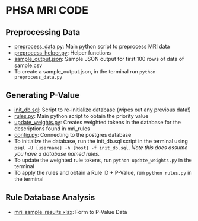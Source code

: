 # PHSA MRI CODE 

## Preprocessing Data 
- [preprocess_data.py](preprocess_data.py): Main python script to preprocess MRI data 
- [preprocess_helper.py](preprocess_helper.py): Helper functions 
- [sample_output.json](sample_output.json): Sample JSON output for first 100 rows of data of sample.csv
- To create a sample_output.json, in the terminal run `python preprocess_data.py`

## Generating P-Value 
- [init_db.sql](init_db.sql): Script to re-initialize database (wipes out any previous data!) 
- [rules.py](rules.py): Main python script to obtain the priority value 
- [update_weights.py](update_weights.py): Creates weighted tokens in the database for the descriptions found in mri_rules
- [config.py](config.py): Connecting to the postgres database
- To initialize the database, run the init_db.sql script in the terminal using `psql -U {username} -h {host} -f init_db.sql`. _Note this does assume you have a database named rules._
- To update the weighted rule tokens, run `python update_weights.py` in the terminal
- To apply the rules and obtain a Rule ID + P-Value, run `python rules.py` in the terminal

## Rule Database Analysis
- [mri_sample_results.xlsx](/csv/mri_sample_results.xlsx): Form to P-Value Data